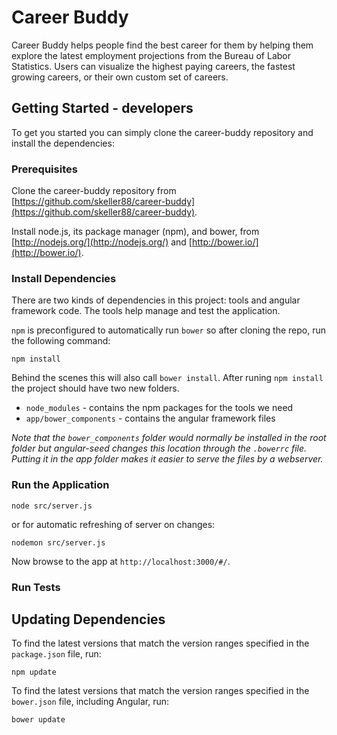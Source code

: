 # Career Buddy

Career Buddy helps people find the best career for them by helping them explore the latest employment projections from the Bureau of Labor Statistics. Users can visualize the highest paying careers, the fastest growing careers, or their own custom set of careers.  

## Getting Started - developers 

To get you started you can simply clone the career-buddy repository and install the dependencies:

### Prerequisites

Clone the career-buddy repository from [https://github.com/skeller88/career-buddy](https://github.com/skeller88/career-buddy).

Install node.js, its package manager (npm), and bower, from [http://nodejs.org/](http://nodejs.org/) and [http://bower.io/](http://bower.io/).

### Install Dependencies

There are two kinds of dependencies in this project: tools and angular framework code.  The tools help manage and test the application.

 `npm` is preconfigured to automatically run `bower` so after cloning the repo, run the following command:

```
npm install
```

Behind the scenes this will also call `bower install`.  After runing `npm install` the project should have two new folders.

* `node_modules` - contains the npm packages for the tools we need
* `app/bower_components` - contains the angular framework files

*Note that the `bower_components` folder would normally be installed in the root folder but angular-seed changes this location through the `.bowerrc` file.  Putting it in the app folder makes it easier to serve the files by a webserver.*

### Run the Application

```
node src/server.js
```

or for automatic refreshing of server on changes:

```
nodemon src/server.js
```

Now browse to the app at `http://localhost:3000/#/`.

### Run Tests


## Updating Dependencies
To find the latest versions that match the version ranges specified in the `package.json` file, run: 

```
npm update
```

To find the latest versions that match the version ranges specified in the `bower.json` file, including Angular, run:

```
bower update
```